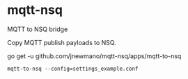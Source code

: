 # mqtt-nsq
MQTT to NSQ bridge

Copy MQTT publish payloads to NSQ.

go get -u github.com/jnewmano/mqtt-nsq/apps/mqtt-to-nsq

`mqtt-to-nsq --config=settings_example.conf`
